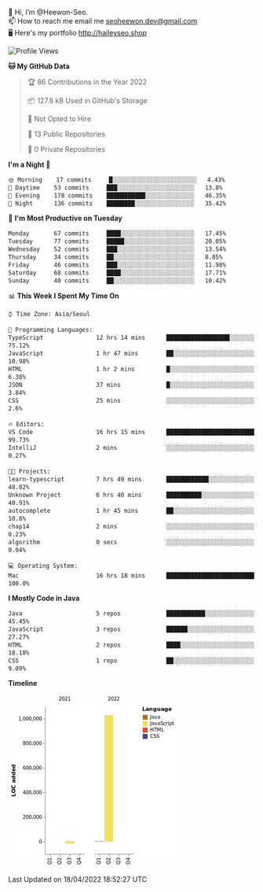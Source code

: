 👋 Hi, I’m @Heewon-Seo.  
📫 How to reach me email me seoheewon.dev@gmail.com   
🖥 Here's my portfolio http://haileyseo.shop

 <!--START_SECTION:waka-->
![Profile Views](http://img.shields.io/badge/Profile%20Views-14-blue)

**🐱 My GitHub Data** 

> 🏆 86 Contributions in the Year 2022
 > 
> 📦 127.8 kB Used in GitHub's Storage 
 > 
> 🚫 Not Opted to Hire
 > 
> 📜 13 Public Repositories 
 > 
> 🔑 0 Private Repositories  
 > 
**I'm a Night 🦉** 

```text
🌞 Morning    17 commits     █░░░░░░░░░░░░░░░░░░░░░░░░   4.43% 
🌆 Daytime    53 commits     ███░░░░░░░░░░░░░░░░░░░░░░   13.8% 
🌃 Evening    178 commits    ███████████░░░░░░░░░░░░░░   46.35% 
🌙 Night      136 commits    ████████░░░░░░░░░░░░░░░░░   35.42%

```
📅 **I'm Most Productive on Tuesday** 

```text
Monday       67 commits     ████░░░░░░░░░░░░░░░░░░░░░   17.45% 
Tuesday      77 commits     █████░░░░░░░░░░░░░░░░░░░░   20.05% 
Wednesday    52 commits     ███░░░░░░░░░░░░░░░░░░░░░░   13.54% 
Thursday     34 commits     ██░░░░░░░░░░░░░░░░░░░░░░░   8.85% 
Friday       46 commits     ███░░░░░░░░░░░░░░░░░░░░░░   11.98% 
Saturday     68 commits     ████░░░░░░░░░░░░░░░░░░░░░   17.71% 
Sunday       40 commits     ██░░░░░░░░░░░░░░░░░░░░░░░   10.42%

```


📊 **This Week I Spent My Time On** 

```text
⌚︎ Time Zone: Asia/Seoul

💬 Programming Languages: 
TypeScript               12 hrs 14 mins      ██████████████████░░░░░░░   75.12% 
JavaScript               1 hr 47 mins        ██░░░░░░░░░░░░░░░░░░░░░░░   10.98% 
HTML                     1 hr 2 mins         █░░░░░░░░░░░░░░░░░░░░░░░░   6.38% 
JSON                     37 mins             █░░░░░░░░░░░░░░░░░░░░░░░░   3.84% 
CSS                      25 mins             ░░░░░░░░░░░░░░░░░░░░░░░░░   2.6%

🔥 Editors: 
VS Code                  16 hrs 15 mins      █████████████████████████   99.73% 
IntelliJ                 2 mins              ░░░░░░░░░░░░░░░░░░░░░░░░░   0.27%

🐱‍💻 Projects: 
learn-typescript         7 hrs 49 mins       ████████████░░░░░░░░░░░░░   48.02% 
Unknown Project          6 hrs 40 mins       ██████████░░░░░░░░░░░░░░░   40.91% 
autocomplete             1 hr 45 mins        ██░░░░░░░░░░░░░░░░░░░░░░░   10.8% 
chap14                   2 mins              ░░░░░░░░░░░░░░░░░░░░░░░░░   0.23% 
algorithm                0 secs              ░░░░░░░░░░░░░░░░░░░░░░░░░   0.04%

💻 Operating System: 
Mac                      16 hrs 18 mins      █████████████████████████   100.0%

```

**I Mostly Code in Java** 

```text
Java                     5 repos             ███████████░░░░░░░░░░░░░░   45.45% 
JavaScript               3 repos             ██████░░░░░░░░░░░░░░░░░░░   27.27% 
HTML                     2 repos             ████░░░░░░░░░░░░░░░░░░░░░   18.18% 
CSS                      1 repo              ██░░░░░░░░░░░░░░░░░░░░░░░   9.09%

```


**Timeline**

![Chart not found](https://raw.githubusercontent.com/Heewon-Seo/Heewon-Seo/main/charts/bar_graph.png) 


 Last Updated on 18/04/2022 18:52:27 UTC
<!--END_SECTION:waka-->
